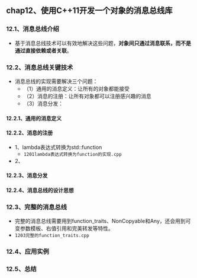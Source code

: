 ## chap12、使用C++11开发一个对象的消息总线库

### 12.1、消息总线介绍

+ 基于消息总线技术可以有效地解决这些问题，**对象间只通过消息联系，而不是通过直接依赖或者关联**。

### 12.2、消息总线关键技术

+ 消息总线的实现需要解决三个问题：
  + （1）通用的消息定义：让所有的对象都能接受
  + （2）消息的注册：让所有对象都可以注册感兴趣的消息
  + （3）消息分发：

#### 12.2.1、通用的消息定义

#### 12.2.2、消息的注册

+ 1、lambda表达式转换为std::function
  + `1201lambda表达式转换为function的实现.cpp`
+ 2、

#### 12.2.3、消息分发

#### 12.2.4、消息总线的设计思想

### 12.3、完整的消息总线

+ 完整的消息总线需要用到function_traits、NonCopyable和Any，还会用到可变参数模板、右值引用和完美转发等特性。
+ `1203完整的function_traits.cpp`

### 12.4、应用实例

### 12.5、总结